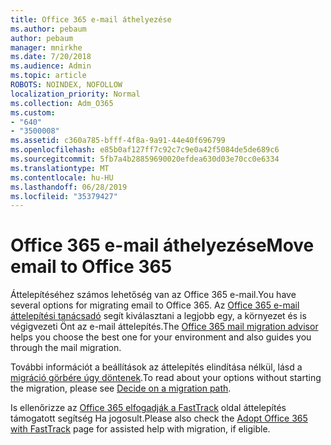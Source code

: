 ```yaml
---
title: Office 365 e-mail áthelyezése
ms.author: pebaum
author: pebaum
manager: mnirkhe
ms.date: 7/20/2018
ms.audience: Admin
ms.topic: article
ROBOTS: NOINDEX, NOFOLLOW
localization_priority: Normal
ms.collection: Adm_O365
ms.custom:
- "640"
- "3500008"
ms.assetid: c360a785-bfff-4f8a-9a91-44e40f696799
ms.openlocfilehash: e85b0af127ff7c92c7c9e0a42f5084de5de689c6
ms.sourcegitcommit: 5fb7a4b28859690020efdea630d03e70cc0e6334
ms.translationtype: MT
ms.contentlocale: hu-HU
ms.lasthandoff: 06/28/2019
ms.locfileid: "35379427"
---
```

# <a name="move-email-to-office-365"></a><span data-ttu-id="41b08-102">Office 365 e-mail áthelyezése</span><span class="sxs-lookup"><span data-stu-id="41b08-102">Move email to Office 365</span></span>

<span data-ttu-id="41b08-103">Áttelepítéséhez számos lehetőség van az Office 365 e-mail.</span><span class="sxs-lookup"><span data-stu-id="41b08-103">You have several options for migrating email to Office 365.</span></span> <span data-ttu-id="41b08-104">Az [Office 365 e-mail áttelepítési tanácsadó](https://aka.ms/alchemyinsight-mailmigrationadvisor) segít kiválasztani a legjobb egy, a környezet és is végigvezeti Önt az e-mail áttelepítés.</span><span class="sxs-lookup"><span data-stu-id="41b08-104">The [Office 365 mail migration advisor](https://aka.ms/alchemyinsight-mailmigrationadvisor) helps you choose the best one for your environment and also guides you through the mail migration.</span></span>
  
<span data-ttu-id="41b08-105">További információt a beállítások az áttelepítés elindítása nélkül, lásd a [migráció görbére úgy döntenek](https://docs.microsoft.com/en-us/Exchange/mailbox-migration/decide-on-a-migration-path).</span><span class="sxs-lookup"><span data-stu-id="41b08-105">To read about your options without starting the migration, please see [Decide on a migration path](https://docs.microsoft.com/en-us/Exchange/mailbox-migration/decide-on-a-migration-path).</span></span>

<span data-ttu-id="41b08-106">Is ellenőrizze az [Office 365 elfogadják a FastTrack](https://www.microsoft.com/fasttrack/microsoft-365/office-365) oldal áttelepítés támogatott segítség Ha jogosult.</span><span class="sxs-lookup"><span data-stu-id="41b08-106">Please also check the [Adopt Office 365 with FastTrack](https://www.microsoft.com/fasttrack/microsoft-365/office-365) page for assisted help with migration, if eligible.</span></span>
  